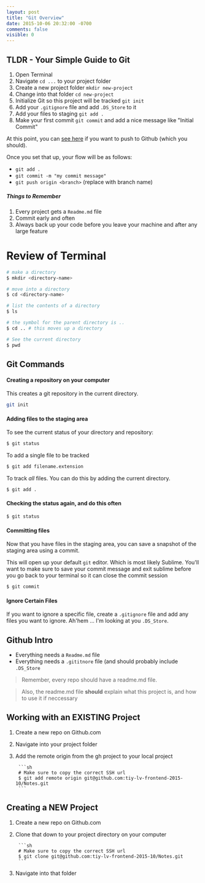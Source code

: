 ```yaml
---
layout: post
title: "Git Overview"
date: 2015-10-06 20:32:00 -0700
comments: false
visible: 0
---
```

## TLDR - Your Simple Guide to Git

1. Open Terminal
2. Navigate `cd ...` to your project folder
3. Create a new project folder `mkdir new-project`
4. Change into that folder `cd new-project`
5. Initialize Git so this project will be tracked `git init`
6. Add your `.gitignore` file and add `.DS_Store` to it
7. Add your files to staging `git add .`
8. Make your first commit `git commit` and add a nice message like "Initial Commit"

At this point, you can [see here](#working-with-an-existing-project) if you want to push to Github (which you should).

Once you set that up, your flow will be as follows:

* `git add .`
* `git commit -m "my commit message"`
* `git push origin <branch>` (replace with branch name)

##### Things to Remember

1. Every project gets a `Readme.md` file
2. Commit early and often
3. Always back up your code before you leave your machine and after any large feature


# Review of Terminal

```sh
# make a directory
$ mkdir <directory-name>

# move into a directory
$ cd <directory-name>

# list the contents of a directory
$ ls

# the symbol for the parent directory is ..
$ cd .. # this moves up a directory

# See the current directory
$ pwd
```

## Git Commands

#### Creating a repository on your computer
This creates a git repository in the current directory.

```sh
git init
```

#### Adding files to the staging area

To see the current status of your directory and repository:

```sh
$ git status
```

To add a single file to be tracked

```sh
$ git add filename.extension
```

To track *all* files. You can do this by adding the current directory.

```sh
$ git add .
```

#### Checking the status again, and do this often
```sh
$ git status
```

#### Committing files
Now that you have files in the staging area, you can save a snapshot of the staging area using a commit.

This will open up your default `git` editor. Which is most likely Sublime. You'll want to make sure to save your commit message and exit sublime before you go back to your terminal so it can close the commit session

```sh
$ git commit 
```

#### Ignore Certain Files 

If you want to ignore a specific file, create a `.gitignore` file and add any files you want to ignore. Ah'hem ... I'm looking at you `.DS_Store`.

## Github Intro

  * Everything needs a `Readme.md` file
  * Everything needs a `.gititnore` file (and should probably include `.DS_Store`

> Remember, every repo should have a readme.md file.

> Also, the readme.md file __should__ explain what this project is, and how to use it if neccessary

## Working with an EXISTING Project

1. Create a new repo on Github.com
2. Navigate into your project folder
3. Add the remote origin from the gh project to your local project

        ```sh
        # Make sure to copy the correct SSH url
        $ git add remote origin git@github.com:tiy-lv-frontend-2015-10/Notes.git
        ```

## Creating a NEW Project

1. Create a new repo on Github.com
2. Clone that down to your project directory on your computer

        ```sh
        # Make sure to copy the correct SSH url
        $ git clone git@github.com:tiy-lv-frontend-2015-10/Notes.git
        ```

3. Navigate into that folder
